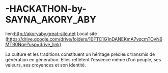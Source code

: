 # -HACKATHON-by-SAYNA_AKORY_ABY

lien:http://akoryaby.great-site.net
Local site (https://drive.google.com/drive/folders/10FTC1G1nDANEKmA7vqcmTOvN6MTB0Nqe?usp=drive_link)

La culture et les traditions constituent un héritage précieux transmis de génération en génération. Elles reflètent l'essence même d'un peuple, ses valeurs, ses croyances et son identité.
